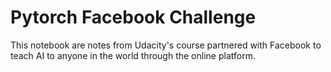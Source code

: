 # Pytorch Facebook Challenge

This notebook are notes from Udacity's course partnered with Facebook to teach AI to anyone in the world through the online platform.

